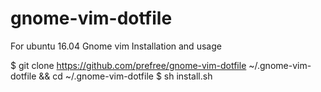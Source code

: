 # gnome-vim-dotfile
For ubuntu 16.04 Gnome vim
Installation and usage

$ git clone https://github.com/prefree/gnome-vim-dotfile ~/.gnome-vim-dotfile && cd ~/.gnome-vim-dotfile
$ sh install.sh
